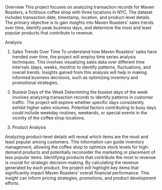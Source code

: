 Overview
This project focuses on analyzing transaction records for Maven Roasters, a fictitious coffee shop with three locations in NYC. 
The dataset includes transaction date, timestamp, location, and product-level details. 
The primary objective is to gain insights into Maven Roasters' sales trends over time, identify peak business days, and determine the most and least popular products that contribute to revenue.

Analysis
1. Sales Trends Over Time
To understand how Maven Roasters' sales have trended over time, the project will employ time series analysis techniques. This involves visualizing sales data over different time intervals (days, weeks, months) to identify patterns, fluctuations, and overall trends. Insights gained from this analysis will help in making informed business decisions, such as optimizing inventory and promotional strategies.

2. Busiest Days of the Week
Determining the busiest days of the week involves analyzing transaction records to identify patterns in customer traffic. The project will explore whether specific days consistently exhibit higher sales volumes. Potential factors contributing to busy days could include weekday routines, weekends, or special events in the vicinity of the coffee shop locations.

3. Product Analysis

Analyzing product-level details will reveal which items are the most and least popular among customers. This information can guide inventory management, allowing the coffee shop to optimize stock levels   for high-demand products and potentially reconsider the marketing or placement of less popular items.
Identifying products that contribute the most to revenue is crucial for strategic decision-making. By calculating the revenue generated by each product, the project will highlight key items that     significantly impact Maven Roasters' overall financial performance. This insight can inform pricing strategies, promotions, and product development efforts.
